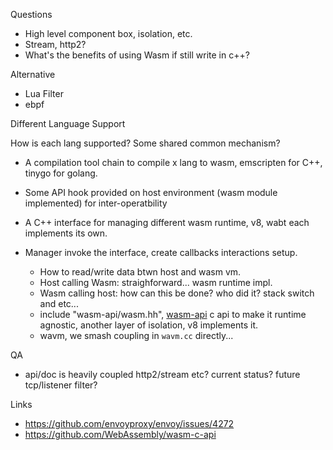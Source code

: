 Questions

- High level component box, isolation, etc.
- Stream, http2?
- What's the benefits of using Wasm if still write in c++?

Alternative

- Lua Filter
- ebpf 

Different Language Support

How is each lang supported? Some shared common mechanism?

- A compilation tool chain to compile x lang to wasm, emscripten for C++, tinygo for golang.
- Some API hook provided on host environment (wasm module implemented) for inter-operatbility

- A C++ interface for managing different wasm runtime, v8, wabt each implements its own.
- Manager invoke the interface, create callbacks interactions setup.
  - How to read/write data btwn host and wasm vm.
  - Host calling Wasm: straighforward... wasm runtime impl.
  - Wasm calling host: how can this be done? who did it? stack switch and etc...
  - include "wasm-api/wasm.hh", [wasm-api](https://github.com/WebAssembly/wasm-c-api#design-goals)
  c api to make it runtime agnostic, another layer of isolation, v8 implements it.
  - wavm, we smash coupling in `wavm.cc` directly...

QA

- api/doc is heavily coupled http2/stream etc? current status? future tcp/listener filter? 

Links
 
- https://github.com/envoyproxy/envoy/issues/4272 
- https://github.com/WebAssembly/wasm-c-api
